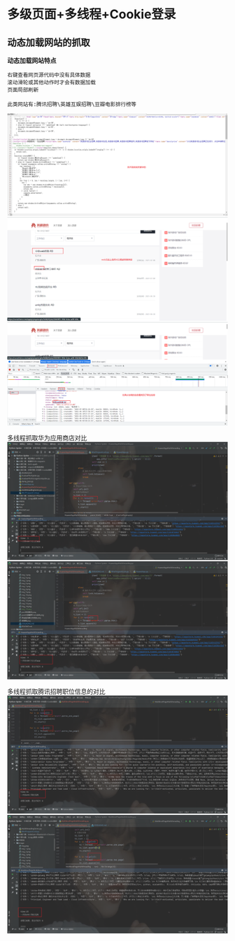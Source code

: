 # 多级页面+多线程+Cookie登录


## 动态加载网站的抓取
**动态加载网站特点**
```text
右键查看网页源代码中没有具体数据
滚动滑轮或其他动作时才会有数据加载
页面局部刷新

此类网站有:腾讯招聘\英雄互娱招聘\豆瓣电影排行榜等
```
![img_1.png](../Image/img_12.png)
![img_1.png](../Image/img_13.png)
![img_1.png](../Image/img_14.png)


多线程抓取华为应用商店对比
![img_15.png](img_15.png)
![img_16.png](img_16.png)



多线程抓取腾讯招聘职位信息的对比
![img_17.png](img_17.png)
![img_18.png](img_18.png)













